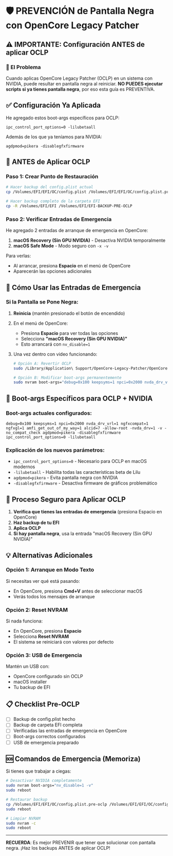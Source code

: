 # 🛡️ PREVENCIÓN de Pantalla Negra con OpenCore Legacy Patcher

## ⚠️ IMPORTANTE: Configuración ANTES de aplicar OCLP

### 🔴 El Problema
Cuando aplicas OpenCore Legacy Patcher (OCLP) en un sistema con NVIDIA, puede resultar en pantalla negra al reiniciar. **NO PUEDES ejecutar scripts si ya tienes pantalla negra**, por eso esta guía es PREVENTIVA.

## ✅ Configuración Ya Aplicada

He agregado estos boot-args específicos para OCLP:
```
ipc_control_port_options=0 -lilubetaall
```

Además de los que ya teníamos para NVIDIA:
```
agdpmod=pikera -disablegfxfirmware
```

## 🚨 ANTES de Aplicar OCLP

### Paso 1: Crear Punto de Restauración
```bash
# Hacer backup del config.plist actual
cp /Volumes/EFI/EFI/OC/config.plist /Volumes/EFI/EFI/OC/config.plist.pre-oclp

# Hacer backup completo de la carpeta EFI
cp -R /Volumes/EFI/EFI /Volumes/EFI/EFI-BACKUP-PRE-OCLP
```

### Paso 2: Verificar Entradas de Emergencia
He agregado 2 entradas de arranque de emergencia en OpenCore:

1. **macOS Recovery (Sin GPU NVIDIA)** - Desactiva NVIDIA temporalmente
2. **macOS Safe Mode** - Modo seguro con `-x -v`

Para verlas:
- Al arrancar, presiona **Espacio** en el menú de OpenCore
- Aparecerán las opciones adicionales

## 🔧 Cómo Usar las Entradas de Emergencia

### Si la Pantalla se Pone Negra:

1. **Reinicia** (mantén presionado el botón de encendido)

2. En el menú de OpenCore:
   - Presiona **Espacio** para ver todas las opciones
   - Selecciona **"macOS Recovery (Sin GPU NVIDIA)"**
   - Esto arrancará con `nv_disable=1`

3. Una vez dentro con video funcionando:
   ```bash
   # Opción A: Revertir OCLP
   sudo /Library/Application\ Support/OpenCore-Legacy-Patcher/OpenCore-Legacy-Patcher.app/Contents/MacOS/OpenCore-Legacy-Patcher --revert
   
   # Opción B: Modificar boot-args permanentemente
   sudo nvram boot-args="debug=0x100 keepsyms=1 npci=0x2000 nvda_drv_vrl=1 ngfxcompat=1 ngfxgl=1 amfi_get_out_of_my_way=1 alcid=7 -allow-root -nvda_drv=1 -v -no_compat_check agdpmod=pikera -disablegfxfirmware ipc_control_port_options=0 -lilubetaall -wegnoegpu"
   ```

## 🎯 Boot-args Específicos para OCLP + NVIDIA

### Boot-args actuales configurados:
```
debug=0x100 keepsyms=1 npci=0x2000 nvda_drv_vrl=1 ngfxcompat=1 ngfxgl=1 amfi_get_out_of_my_way=1 alcid=7 -allow-root -nvda_drv=1 -v -no_compat_check agdpmod=pikera -disablegfxfirmware ipc_control_port_options=0 -lilubetaall
```

### Explicación de los nuevos parámetros:
- `ipc_control_port_options=0` - Necesario para OCLP en macOS modernos
- `-lilubetaall` - Habilita todas las características beta de Lilu
- `agdpmod=pikera` - Evita pantalla negra con NVIDIA
- `-disablegfxfirmware` - Desactiva firmware de gráficos problemático

## 🔄 Proceso Seguro para Aplicar OCLP

1. **Verifica que tienes las entradas de emergencia** (presiona Espacio en OpenCore)
2. **Haz backup de tu EFI**
3. **Aplica OCLP**
4. **Si hay pantalla negra**, usa la entrada "macOS Recovery (Sin GPU NVIDIA)"

## 💡 Alternativas Adicionales

### Opción 1: Arranque en Modo Texto
Si necesitas ver qué está pasando:
- En OpenCore, presiona **Cmd+V** antes de seleccionar macOS
- Verás todos los mensajes de arranque

### Opción 2: Reset NVRAM
Si nada funciona:
- En OpenCore, presiona **Espacio**
- Selecciona **Reset NVRAM**
- El sistema se reiniciará con valores por defecto

### Opción 3: USB de Emergencia
Mantén un USB con:
- OpenCore configurado sin OCLP
- macOS installer
- Tu backup de EFI

## 📋 Checklist Pre-OCLP

- [ ] Backup de config.plist hecho
- [ ] Backup de carpeta EFI completa
- [ ] Verificadas las entradas de emergencia en OpenCore
- [ ] Boot-args correctos configurados
- [ ] USB de emergencia preparado

## 🆘 Comandos de Emergencia (Memoriza)

Si tienes que trabajar a ciegas:

```bash
# Desactivar NVIDIA completamente
sudo nvram boot-args="nv_disable=1 -v"
sudo reboot

# Restaurar backup
cp /Volumes/EFI/EFI/OC/config.plist.pre-oclp /Volumes/EFI/EFI/OC/config.plist
sudo reboot

# Limpiar NVRAM
sudo nvram -c
sudo reboot
```

---

**RECUERDA**: Es mejor PREVENIR que tener que solucionar con pantalla negra. ¡Haz los backups ANTES de aplicar OCLP!